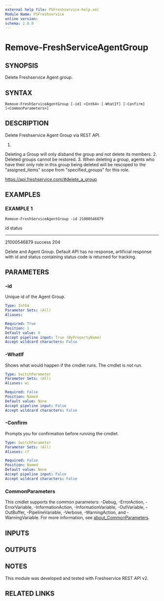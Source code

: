 ```yaml
---
external help file: PSFreshservice-help.xml
Module Name: PSFreshservice
online version:
schema: 2.0.0
---
```


# Remove-FreshServiceAgentGroup

## SYNOPSIS
Delete Freshservice Agent group.

## SYNTAX

```
Remove-FreshServiceAgentGroup [-id] <Int64> [-WhatIf] [-Confirm] [<CommonParameters>]
```

## DESCRIPTION
Delete Freshservice Agent Group via REST API.

1.
Deleting a Group will only disband the group and not delete its members.
2.
Deleted groups cannot be restored.
3.
When deleting a group, agents who have their only role in this group being deleted will be rescoped
    to the "assigned_items" scope from "specified_groups" for this role.

https://api.freshservice.com/#delete_a_group

## EXAMPLES

### EXAMPLE 1
```
Remove-FreshServiceAgentGroup -id 21000546879
```

id status
-- ------
21000546879 success 204

Delete and Agent Group.
Default API has no response, artificial response with id and status containing
status code is returned for tracking.

## PARAMETERS

### -id
Unique id of the Agent Group.

```yaml
Type: Int64
Parameter Sets: (All)
Aliases:

Required: True
Position: 1
Default value: 0
Accept pipeline input: True (ByPropertyName)
Accept wildcard characters: False
```

### -WhatIf
Shows what would happen if the cmdlet runs.
The cmdlet is not run.

```yaml
Type: SwitchParameter
Parameter Sets: (All)
Aliases: wi

Required: False
Position: Named
Default value: None
Accept pipeline input: False
Accept wildcard characters: False
```

### -Confirm
Prompts you for confirmation before running the cmdlet.

```yaml
Type: SwitchParameter
Parameter Sets: (All)
Aliases: cf

Required: False
Position: Named
Default value: None
Accept pipeline input: False
Accept wildcard characters: False
```

### CommonParameters
This cmdlet supports the common parameters: -Debug, -ErrorAction, -ErrorVariable, -InformationAction, -InformationVariable, -OutVariable, -OutBuffer, -PipelineVariable, -Verbose, -WarningAction, and -WarningVariable. For more information, see [about_CommonParameters](http://go.microsoft.com/fwlink/?LinkID=113216).

## INPUTS

## OUTPUTS

## NOTES
This module was developed and tested with Freshservice REST API v2.

## RELATED LINKS
